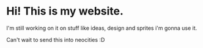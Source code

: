 # Hi! This is my website.

I'm still working on it on stuff like ideas, design and sprites i'm gonna use it.

Can't wait to send this into neocities :D